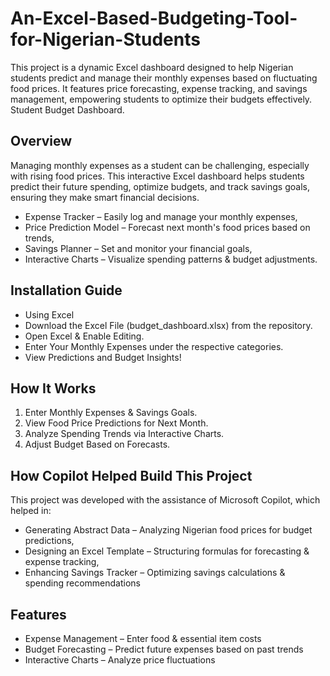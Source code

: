 # An-Excel-Based-Budgeting-Tool-for-Nigerian-Students
This project is a dynamic Excel dashboard designed to help Nigerian students predict and manage their monthly expenses based on fluctuating food prices. It features price forecasting, expense tracking, and savings management, empowering students to optimize their budgets effectively.
Student Budget Dashboard.

## Overview
Managing monthly expenses as a student can be challenging, especially with rising food prices. This interactive Excel dashboard helps students predict their future spending, optimize budgets, and track savings goals, ensuring they make smart financial decisions.
* Expense Tracker – Easily log and manage your monthly expenses,
* Price Prediction Model – Forecast next month's food prices based on trends,
* Savings Planner – Set and monitor your financial goals,
* Interactive Charts – Visualize spending patterns & budget adjustments.

## Installation Guide
* Using Excel
* Download the Excel File (budget_dashboard.xlsx) from the repository.
* Open Excel & Enable Editing.
* Enter Your Monthly Expenses under the respective categories.
* View Predictions and Budget Insights!

## How It Works
1. Enter Monthly Expenses & Savings Goals. 
1. View Food Price Predictions for Next Month.  
1. Analyze Spending Trends via Interactive Charts. 
1. Adjust Budget Based on Forecasts.

## How Copilot Helped Build This Project
This project was developed with the assistance of Microsoft Copilot, which helped in:  
* Generating Abstract Data – Analyzing Nigerian food prices for budget predictions,
* Designing an Excel Template – Structuring formulas for forecasting & expense tracking,
* Enhancing Savings Tracker – Optimizing savings calculations & spending recommendations

## Features
* Expense Management – Enter food & essential item costs 
* Budget Forecasting – Predict future expenses based on past trends 
* Interactive Charts – Analyze price fluctuations
